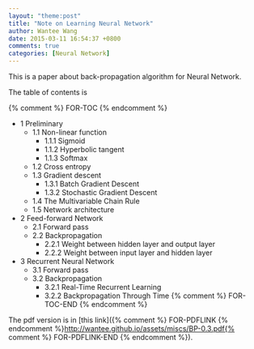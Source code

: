 ```yaml
---
layout: "theme:post"
title: "Note on Learning Neural Network"
author: Wantee Wang
date: 2015-03-11 16:54:37 +0800
comments: true
categories: [Neural Network]
---
```


This is a paper about back-propagation algorithm for Neural Network.

The table of contents is

{% comment %} FOR-TOC {% endcomment %}
* 1 Preliminary
  * 1.1 Non-linear function
    * 1.1.1 Sigmoid
    * 1.1.2 Hyperbolic tangent
    * 1.1.3 Softmax
  * 1.2 Cross entropy
  * 1.3 Gradient descent
    * 1.3.1 Batch Gradient Descent
    * 1.3.2 Stochastic Gradient Descent
  * 1.4 The Multivariable Chain Rule
  * 1.5 Network architecture
* 2 Feed-forward Network
  * 2.1 Forward pass
  * 2.2 Backpropagation
    * 2.2.1 Weight between hidden layer and output layer
    * 2.2.2 Weight between input layer and hidden layer
* 3 Recurrent Neural Network
  * 3.1 Forward pass
  * 3.2 Backpropagation
    * 3.2.1 Real-Time Recurrent Learning
    * 3.2.2 Backpropagation Through Time
{% comment %} FOR-TOC-END {% endcomment %}

The pdf version is in [this link]({% comment %} FOR-PDFLINK {% endcomment %}http://wantee.github.io/assets/miscs/BP-0.3.pdf{% comment %} FOR-PDFLINK-END {% endcomment %}).

